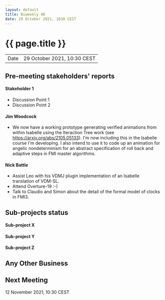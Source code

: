 ```yaml
---
layout: default
title: Biweekly 48
date: 29 October 2021, 1030 CEST
---
```


<script src="https://code.jquery.com/jquery-1.11.1.min.js">
</script>
<script src="/javascripts/edit.js"></script>
<script>setEditButonNm();</script>

# {{ page.title }}

|||
|---|---|
| Date | 29 October 2021, 10:30 CEST |


## Pre-meeting stakeholders' reports

<!-- Please keep in mind that the minutes are publicly available.-->

#### Stakeholder 1
* Discussion Point 1
* Discussion Point 2

#### Jim Woodcock
* We now have a working prototype generating verified animations from within Isabelle using the Iteraction Tree work (see https://arxiv.org/abs/2105.05133). I'm now including this in the Isabelle course I'm developing. I also intend to use it to code up an animation for angelic nondeterminism for an abstract specification of roll back and adaptive steps in FMI master algorithms.

#### Nick Battle
* Assist Leo with his VDMJ plugin implementation of an Isabelle translation of VDM-SL.
* Attend Overture-19 :-)
* Talk to Claudio and Simon about the detail of the formal model of clocks in FMI3.

## Sub-projects status


#### Sub-project X

#### Sub-project Y

#### Sub-project Z

##  Any Other Business

Next Meeting
------------

12 November 2021, 10:30 CEST


<div id="edit_page_div"></div>
